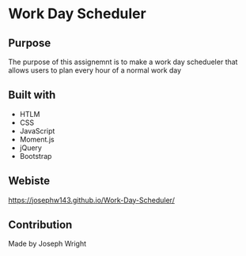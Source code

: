 # Work Day Scheduler 

## Purpose 
The purpose of this assignemnt is to make a work day schedueler that allows users to plan every hour of a normal work day 

## Built with 
* HTLM
* CSS
* JavaScript
* Moment.js
* jQuery
* Bootstrap

## Webiste 
https://josephw143.github.io/Work-Day-Scheduler/

## Contribution 
Made by Joseph Wright